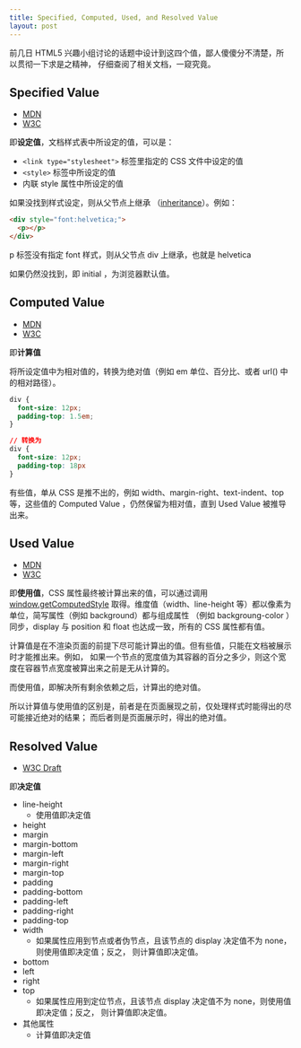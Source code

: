 ```yaml
---
title: Specified, Computed, Used, and Resolved Value
layout: post
---
```


前几日 HTML5 兴趣小组讨论的话题中设计到这四个值，鄙人傻傻分不清楚，所以贯彻一下求是之精神，
仔细查阅了相关文档，一窥究竟。

## Specified Value

- [MDN](https://developer.mozilla.org/en-US/docs/CSS/specified_value)
- [W3C](http://www.w3.org/TR/CSS2/cascade.html#specified-value)

即**设定值**，文档样式表中所设定的值，可以是：

- `<link type="stylesheet">` 标签里指定的 CSS 文件中设定的值
- `<style>` 标签中所设定的值
- 内联 style 属性中所设定的值

如果没找到样式设定，则从父节点上继承
（[inheritance](https://developer.mozilla.org/en-US/docs/CSS/inheritance)）。例如：

```html
<div style="font:helvetica;">
  <p></p>
</div>
```

p 标签没有指定 font 样式，则从父节点 div 上继承，也就是 helvetica

如果仍然没找到，即 initial ，为浏览器默认值。

## Computed Value

- [MDN](https://developer.mozilla.org/en-US/docs/CSS/computed_value)
- [W3C](http://www.w3.org/TR/CSS2/cascade.html#computed-value)

即**计算值**

将所设定值中为相对值的，转换为绝对值（例如 em 单位、百分比、或者 url() 中的相对路径）。

```css
div {
  font-size: 12px;
  padding-top: 1.5em;
}

// 转换为
div {
  font-size: 12px;
  padding-top: 18px
}
```

有些值，单从 CSS 是推不出的，例如 width、margin-right、text-indent、top 等，这些值的
Computed Value ，仍然保留为相对值，直到 Used Value 被推导出来。

## Used Value

- [MDN](https://developer.mozilla.org/en-US/docs/CSS/used_value)
- [W3C](http://www.w3.org/TR/CSS2/cascade.html#used-value)

即**使用值**，CSS 属性最终被计算出来的值，可以通过调用
[window.getComputedStyle](https://developer.mozilla.org/en-US/docs/DOM/window.getComputedStyle)
取得。维度值（width、line-height 等）都以像素为单位，简写属性（例如 background）都与组成属性
（例如 backgroung-color ）同步，display 与 position 和 float 也达成一致，所有的 CSS
属性都有值。

计算值是在不渲染页面的前提下尽可能计算出的值。但有些值，只能在文档被展示时才能推出来。例如，
如果一个节点的宽度值为其容器的百分之多少，则这个宽度在容器节点宽度被算出来之前是无从计算的。

而使用值，即解决所有剩余依赖之后，计算出的绝对值。

所以计算值与使用值的区别是，前者是在页面展现之前，仅处理样式时能得出的尽可能接近绝对的结果；
而后者则是页面展示时，得出的绝对值。

## Resolved Value

- [W3C Draft](http://dev.w3.org/csswg/cssom/#resolved-values)

即**决定值**

- line-height
  - 使用值即决定值
- height
- margin
- margin-bottom
- margin-left
- margin-right
- margin-top
- padding
- padding-bottom
- padding-left
- padding-right
- padding-top
- width
  - 如果属性应用到节点或者伪节点，且该节点的 display 决定值不为 none，则使用值即决定值；反之，
    则计算值即决定值。
- bottom
- left
- right
- top
  - 如果属性应用到定位节点，且该节点 display 决定值不为 none，则使用值即决定值；反之，
    则计算值即决定值。
- 其他属性
  - 计算值即决定值

